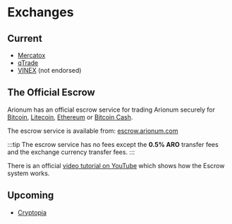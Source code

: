 # Exchanges

## Current

- [Mercatox](https://mercatox.com)
- [qTrade](https://qtrade.io)
- [VINEX](https://vinex.network) (not endorsed)

## The Official Escrow

Arionum has an official escrow service for trading Arionum securely for [Bitcoin][btc], [Litecoin][ltc], [Ethereum][eth] or [Bitcoin Cash][bch].

The escrow service is available from: [escrow.arionum.com](https://escrow.arionum.com)

:::tip
The escrow service has no fees except the **0.5% ARO** transfer fees and the exchange currency transfer fees.
:::

There is an official [video tutorial on YouTube](https://www.youtube.com/watch?v=fpOTuXlCIF0) which shows how the Escrow system works.

## Upcoming

- [Cryptopia](https://cryptopia.co.nz)

[btc]: https://bitcoin.org
[ltc]: https://litecoin.com
[eth]: https://ethereum.org
[bch]: https://bitcoincash.org
